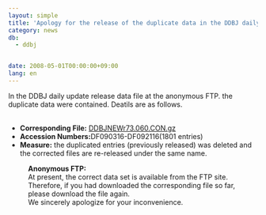 ```yaml
---
layout: simple
title: 'Apology for the release of the duplicate data in the DDBJ daily update data at the Anonymous FTP'
category: news
db:
  - ddbj


date: 2008-05-01T00:00:00+09:00
lang: en
---
```


<html>In the DDBJ daily update release data file at the anonymous FTP. the duplicate data were contained. Deatils are as follows.<br>

<ul><br>
    <li><b>Corresponding File:</b> <a href="ftp://ftp.ddbj.nig.ac.jp/ddbj_database/ddbjnew/contig/DDBJNEWr73.060.CON.gz">DDBJNEWr73.060.CON.gz</a><br></li>
    <li><b>Accession Numbers:</b>DF090316-DF092116(1801 entries)<br></li>
    <li><b>Measure:</b> the duplicated entries (previously released) was deleted and the corrected files are re-released under the same name.<br></li>
</ul>
<dd><b>Anonymous FTP:</b><br> At present, the correct data set is available from the FTP site. Therefore, if you had downloaded the corresponding file so far, please download the file again.
<dd>We sincerely apologize for your inconvenience.</dd>
</dd>
</html>
